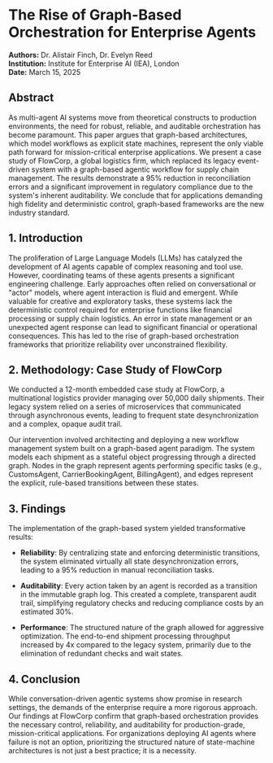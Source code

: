 # The Rise of Graph-Based Orchestration for Enterprise Agents

**Authors:** Dr. Alistair Finch, Dr. Evelyn Reed  
**Institution:** Institute for Enterprise AI (IEA), London  
**Date:** March 15, 2025

## Abstract

As multi-agent AI systems move from theoretical constructs to production environments, the need for robust, reliable, and auditable orchestration has become paramount. This paper argues that graph-based architectures, which model workflows as explicit state machines, represent the only viable path forward for mission-critical enterprise applications. We present a case study of FlowCorp, a global logistics firm, which replaced its legacy event-driven system with a graph-based agentic workflow for supply chain management. The results demonstrate a 95% reduction in reconciliation errors and a significant improvement in regulatory compliance due to the system's inherent auditability. We conclude that for applications demanding high fidelity and deterministic control, graph-based frameworks are the new industry standard.

## 1. Introduction

The proliferation of Large Language Models (LLMs) has catalyzed the development of AI agents capable of complex reasoning and tool use. However, coordinating teams of these agents presents a significant engineering challenge. Early approaches often relied on conversational or "actor" models, where agent interaction is fluid and emergent. While valuable for creative and exploratory tasks, these systems lack the deterministic control required for enterprise functions like financial processing or supply chain logistics. An error in state management or an unexpected agent response can lead to significant financial or operational consequences. This has led to the rise of graph-based orchestration frameworks that prioritize reliability over unconstrained flexibility.

## 2. Methodology: Case Study of FlowCorp

We conducted a 12-month embedded case study at FlowCorp, a multinational logistics provider managing over 50,000 daily shipments. Their legacy system relied on a series of microservices that communicated through asynchronous events, leading to frequent state desynchronization and a complex, opaque audit trail.

Our intervention involved architecting and deploying a new workflow management system built on a graph-based agent paradigm. The system models each shipment as a stateful object progressing through a directed graph. Nodes in the graph represent agents performing specific tasks (e.g., CustomsAgent, CarrierBookingAgent, BillingAgent), and edges represent the explicit, rule-based transitions between these states.

## 3. Findings

The implementation of the graph-based system yielded transformative results:

- **Reliability**: By centralizing state and enforcing deterministic transitions, the system eliminated virtually all state desynchronization errors, leading to a 95% reduction in manual reconciliation tasks.

- **Auditability**: Every action taken by an agent is recorded as a transition in the immutable graph log. This created a complete, transparent audit trail, simplifying regulatory checks and reducing compliance costs by an estimated 30%.

- **Performance**: The structured nature of the graph allowed for aggressive optimization. The end-to-end shipment processing throughput increased by 4x compared to the legacy system, primarily due to the elimination of redundant checks and wait states.

## 4. Conclusion

While conversation-driven agentic systems show promise in research settings, the demands of the enterprise require a more rigorous approach. Our findings at FlowCorp confirm that graph-based orchestration provides the necessary control, reliability, and auditability for production-grade, mission-critical applications. For organizations deploying AI agents where failure is not an option, prioritizing the structured nature of state-machine architectures is not just a best practice; it is a necessity.